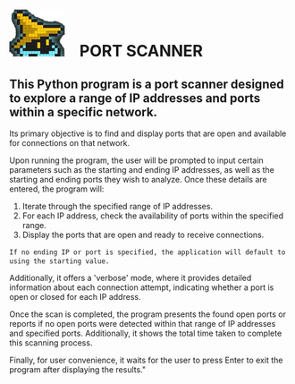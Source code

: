 # ![](./Images/GitHub.png) &nbsp;&nbsp;   PORT SCANNER                                                                            
## This Python program is a port scanner designed to explore a range of IP addresses and ports within a specific network. 

Its primary objective is to find and display ports that are open and available for connections on that network.

Upon running the program, the user will be prompted to input certain parameters such as the starting and ending IP addresses, as well as the starting and ending ports they wish to analyze. Once these details are entered, the program will:

   1. Iterate through the specified range of IP addresses.
   2. For each IP address, check the availability of ports within the specified range.
   3. Display the ports that are open and ready to receive connections.
   
	If no ending IP or port is specified, the application will default to using the starting value.

Additionally, it offers a 'verbose' mode, where it provides detailed information about each connection attempt, indicating whether a port is open or closed for each IP address.

Once the scan is completed, the program presents the found open ports or reports if no open ports were detected within that range of IP addresses and specified ports. Additionally, it shows the total time taken to complete this scanning process.

Finally, for user convenience, it waits for the user to press Enter to exit the program after displaying the results."
